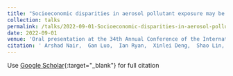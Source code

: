 ```yaml
---
title: "Socioeconomic disparities in aerosol pollutant exposure may be amplified by ultrafine particles despite declining PM$_2.5$"
collection: talks
permalink: /talks/2022-09-01-Socioeconomic-disparities-in-aerosol-pollutant-exposure-may-be-amplified-by-ultrafine-particles-despite-declining-PM_25
date: 2022-09-01
venue: 'Oral presentation at the 34th Annual Conference of the International Society of Environmental Epidemiology (ISEE), Virtual'
citation: ' Arshad Nair,  Gan Luo,  Ian Ryan,  Xinlei Deng,  Shao Lin,  Fangqun Yu, &quot;Socioeconomic disparities in aerosol pollutant exposure may be amplified by ultrafine particles despite declining PM$_2.5$.&quot; Oral presentation at the 34th Annual Conference of the International Society of Environmental Epidemiology (ISEE), Virtual, 2022.'
---
```

Use [Google Scholar](https://scholar.google.com/scholar?q=Socioeconomic+disparities+in+aerosol+pollutant+exposure+may+be+amplified+by+ultrafine+particles+despite+declining+PM$_2.5$){:target="_blank"} for full citation